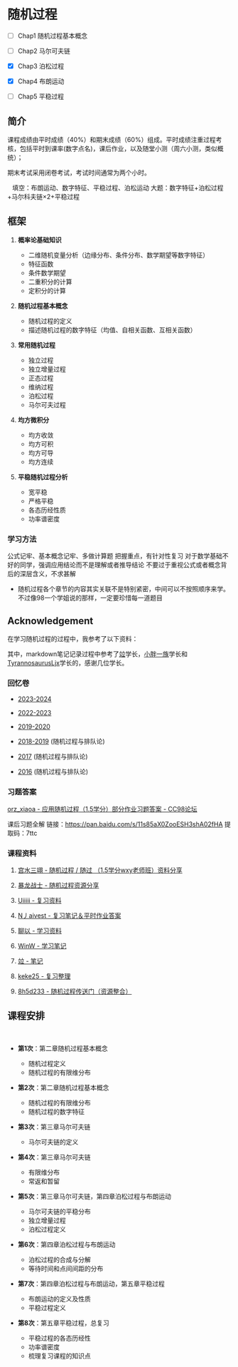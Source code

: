 # 随机过程

- [ ] Chap1 随机过程基本概念
- [ ] Chap2 马尔可夫链
- [x] Chap3 泊松过程
- [x] Chap4 布朗运动
- [ ] Chap5 平稳过程


## 简介

课程成绩由平时成绩（40%）和期末成绩（60%）组成。平时成绩注重过程考核，包括平时到课率(数字点名)，课后作业，以及随堂小测（周六小测，类似概统）；

期末考试采用闭卷考试，考试时间通常为两个小时。

 
填空：布朗运动、数字特征、平稳过程、泊松运动
大题：数字特征+泊松过程+马尔科夫链×2+平稳过程


## 框架

1. **概率论基础知识**
   - 二维随机变量分析（边缘分布、条件分布、数学期望等数字特征）
   - 特征函数
   - 条件数学期望
   - 二重积分的计算
   - 定积分的计算

2. **随机过程基本概念**
   - 随机过程的定义
   - 描述随机过程的数字特征（均值、自相关函数、互相关函数）

3. **常用随机过程**
   - 独立过程
   - 独立增量过程
   - 正态过程
   - 维纳过程
   - 泊松过程
   - 马尔可夫过程

4. **均方微积分**
   - 均方收敛
   - 均方可积
   - 均方可导
   - 均方连续

5. **平稳随机过程分析**
   - 宽平稳
   - 严格平稳
   - 各态历经性质
   - 功率谱密度

### 学习方法
公式记牢、基本概念记牢、多做计算题
把握重点，有针对性复习
对于数学基础不好的同学，强调应用结论而不是理解或者推导结论
不要过于重视公式或者概念背后的深层含义，不求甚解

- 随机过程各个章节的内容其实关联不是特别紧密，中间可以不按照顺序来学。
不过像98一个学姐说的那样，一定要珍惜每一道题目


## Acknowledgement

在学习随机过程的过程中，我参考了以下资料：

其中，markdown笔记记录过程中参考了[竝](https://www.cc98.org/topic/4929320)学长，[小胖一族](https://skillful-vest-b8d.notion.site/1-5-68ec83a57e504b79901e66a2b7e4e5ce)学长和[TyrannosaurusLjx](https://github.com/TyrannosaurusLjx/TyrannosaurusLjx.github.io/tree/main/docs/Notebook/Random-Process)学长的，感谢几位学长。

### 回忆卷

- [2023-2024](https://www.cc98.org/topic/5930307)

- [2022-2023](https://www.cc98.org/topic/5643156)

- [2019-2020](https://www.cc98.org/topic/4958697)

- [2018-2019](https://www.cc98.org/topic/4855261) (随机过程与排队论)

- [2017](https://www.cc98.org/topic/4728993) (随机过程与排队论)

- [2016](https://www.cc98.org/topic/4641632) (随机过程与排队论)

### 习题答案

[orz_xiaoa - 应用随机过程（1.5学分）部分作业习题答案 - CC98论坛](https://www.cc98.org/topic/5358767)


课后习题全解
链接：https://pan.baidu.com/s/11s85aX0ZooESH3shA02fHA 
提取码：7ttc


### 课程资料
1. [宫水三翊 - 随机过程 / 随过 （1.5学分wxy老师班）资料分享](https://www.cc98.org/topic/6121175)

2. [暴龙战士 - 随机过程资源分享](https://www.cc98.org/topic/5927145)

3. [Uiiiii - 复习资料](https://www.cc98.org/topic/5926769)

4. [N丿aivest - 复习笔记＆平时作业答案](https://www.cc98.org/topic/5642973)

5. [聊以 - 学习资料](https://www.cc98.org/topic/5643340)

6. [WinW - 学习笔记](https://www.cc98.org/topic/5720807)

7. [竝 - 笔记](https://www.cc98.org/topic/4929320)

8. [keke25 - 复习整理](https://www.cc98.org/topic/5355801)

9. [8h5d233 - 随机过程传送门（资源整合）](https://www.cc98.org/topic/5639264)

## 课程安排

 
- **第1次**：第二章随机过程基本概念
  - 随机过程定义
  - 随机过程的有限维分布

- **第2次**：第二章随机过程基本概念
  - 随机过程的有限维分布
  - 随机过程的数字特征

- **第3次**：第三章马尔可夫链
  - 马尔可夫链的定义

- **第4次**：第三章马尔可夫链
  - 有限维分布
  - 常返和暂留

- **第5次**：第三章马尔可夫链，第四章泊松过程与布朗运动
  - 马尔可夫链的平稳分布
  - 独立增量过程
  - 泊松过程定义

- **第6次**：第四章泊松过程与布朗运动
  - 泊松过程的合成与分解
  - 等待时间和点间间距的分布

- **第7次**：第四章泊松过程与布朗运动，第五章平稳过程
  - 布朗运动的定义及性质
  - 平稳过程定义

- **第8次**：第五章平稳过程，总复习
  - 平稳过程的各态历经性
  - 功率谱密度
  - 梳理复习课程的知识点
